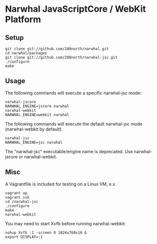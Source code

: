 Narwhal JavaScriptCore / WebKit Platform
========================================

Setup
-----

    git clone git://github.com/280north/narwhal.git
    cd narwhal/packages
    git clone git://github.com/280north/narwhal-jsc.git
    ./configure
    make

Usage
-----
	
The following commands will execute a specific narwhal-jsc mode:

	narwhal-jscore
	NARWHAL_ENGINE=jscore narwhal
	narwhal-webkit
	NARWHAL_ENGINE=webkit narwhal

The following commands will execute the default narwhal-jsc mode (narwhal-webkit by default).

	narwhal-jsc
	NARWHAL_ENGINE=jsc narwhal

The "narwhal-jsc" executable/engine name is deprecated. Use narwhal-jscore or narwhal-webkit.

Misc
----

A Vagrantfile is included for testing on a Linux VM, e.x.

	vagrant up
	vagrant ssh
	cd /narwhal-jsc
	./configure
	make
	narwhal-webkit

You may need to start Xvfb before running narwhal-webkit:

    nohup Xvfb :1 -screen 0 1024x768x16 &
	export DISPLAY=:1
